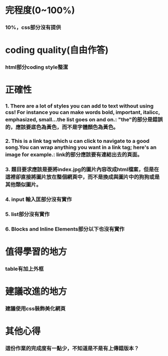 # 完程度(0~100%)
### 10%，css部分沒有提供
# coding quality(自由作答)
### html部分coding style整潔
# 正確性
### 1. There are a lot of styles you can add to text without using css! For instance you can make words bold, important, italicc, emphasized, small...the list goes on and on.: "the"的部分是錯誤的，應該要底色為黃色，而不是字體顏色為黃色。
### 2. This is a link tag which u can click to navigate to a good song.You can wrap anything you want in a link tag; here's an image for example.: link的部分應該要有連結出去的頁面。
### 3. 題目要求應該是要將index.jpg的圖片內容改成html檔案，但是在這裡卻直接將圖片放在整個網頁中，而不是換成與圖片中的狗狗或是其他類似圖片。
### 4. input 輸入匡部分沒有實作
### 5. list部分沒有實作
### 6. Blocks and Inline Elements部分以下也沒有實作
# 值得學習的地方
### table有加上外框
# 建議改進的地方
### 建議使用css裝飾美化網頁
# 其他心得
### 這份作業的完成度有一點少，不知道是不是有上傳錯版本？
